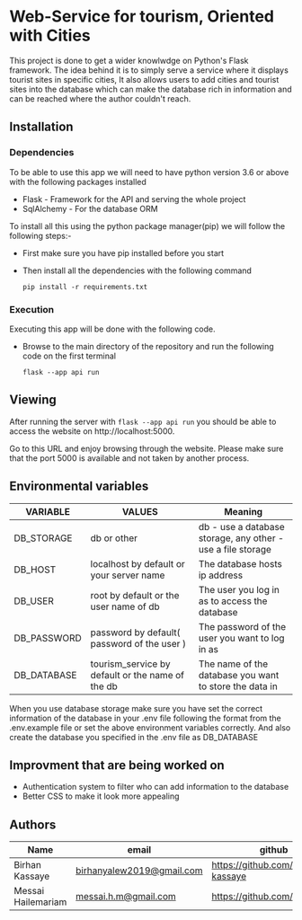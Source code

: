# Web-Service for tourism, Oriented with Cities

This project is done to get a wider knowlwdge on Python's Flask framework. The idea behind it is to simply serve a service where it displays tourist sites in specific cities, It also allows users to add cities and tourist sites into the database which can make the database rich in information and can be reached where the author couldn't reach.

## Installation

### Dependencies

To be able to use this app we will need to have python version 3.6 or above with the following packages installed

- Flask - Framework for the API and serving the whole project
- SqlAlchemy - For the database ORM

To install all this using the python package manager(pip) we will follow the following steps:-

- First make sure you have pip installed before you start
- Then install all the dependencies with the following command

  `pip install -r requirements.txt`

### Execution

Executing this app will be done with the following code.

- Browse to the main directory of the repository and run the following code on the first terminal

  `flask --app api run`

## Viewing

After running the server with `flask --app api run` you should be able to access the website on http://localhost:5000.

Go to this URL and enjoy browsing through the website. Please make sure that the port 5000 is available and not taken by another process.

## Environmental variables

| VARIABLE    | VALUES                                           | Meaning                                                     |
| ----------- | ------------------------------------------------ | ----------------------------------------------------------- |
| DB_STORAGE  | db or other                                      | db - use a database storage, any other - use a file storage |
| DB_HOST     | localhost by default or your server name         | The database hosts ip address                               |
| DB_USER     | root by default or the user name of db           | The user you log in as to access the database               |
| DB_PASSWORD | password by default( password of the user )      | The password of the user you want to log in as              |
| DB_DATABASE | tourism_service by default or the name of the db | The name of the database you want to store the data in      |

When you use database storage make sure you have set the correct information of the database in your .env file following the format from the .env.example file or set the above environment variables correctly. And also create the database you specified in the .env file as DB_DATABASE

## Improvment that are being worked on

- Authentication system to filter who can add information to the database
- Better CSS to make it look more appealing

## Authors

| Name               | email                     | github                            |
| ------------------ | ------------------------- | --------------------------------- |
| Birhan Kassaye     | birhanyalew2019@gmail.com | https://github.com/birhan-kassaye |
| Messai Hailemariam | messai.h.m@gmail.com      | https://github.com/hmmessai       |
